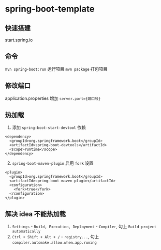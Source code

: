 # spring-boot-template

## 快速搭建
start.spring.io

## 命令
`mvn spring-boot:run` 运行项目
`mvn package` 打包项目

## 修改端口
application.properties 增加 `server.port={端口号}`

## 热加载
1. 添加 `spring-boot-start-devtool` 依赖
```
<dependency>
  <groupId>org.springframework.boot</groupId>
  <artifactId>spring-boot-devtools</artifactId>
  <scope>runtime</scope>
</dependency>
```
2. `spring-boot-maven-plugin` 启用 `fork` 设置
```
<plugin>
  <groupId>org.springframework.boot</groupId>
  <artifactId>spring-boot-maven-plugin</artifactId>
  <configuration>
    <fork>true</fork>
  </configuration>
</plugin>
```

## 解决 idea 不能热加载
1. `Settings` - `Build, Execution, Deployment` - `Compiler`, 勾上 `Build project automatically`
2. `Ctrl + Shift + Alt + /` - `registry...`, 勾上 `compiler.automake.allow.when.app.runing`
